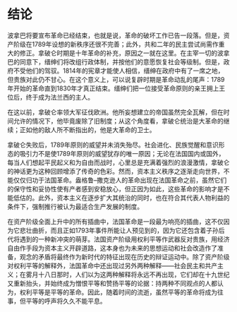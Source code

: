 # 结论

波拿巴将要宣布革命已经结束，也就是说，革命的破坏工作已告一段落。但是，资产阶级在1789年设想的新秩序还很不完善；此外，共和二年的民主尝试尚需作重大的修正。拿破仑时期是十年革命的补充，原因之一就在这里。在主宰一切的波拿巴的同意下，缙绅们将改组行政体制，并按他们的意愿恢复社会等级制。但是，政府不受他们的驾驭。1814年的宪章才能使人相信，缙绅在政府中有了一席之地，但贵族对此仍不甘心。在这个意义上，可以说复辟时期是革命动乱的尾声：1789年开始的革命直到1830年才真正结束。缙绅们把一位接受革命原则的亲王拥上王位后，终于成为法兰西的主人。

在这以前，拿破仑率领大军征伐欧洲。他所妄想建立的帝国虽然完全瓦解，但在时间允许的情况下，他毕竟废除了旧制度；从这个角度看，拿破仑统治是大革命的继续；正如他的敌人所不断指出的，他是大革命的卫士。

拿破仑失败后，1789年原则的威望并未消失殆尽。社会进化、民族觉醒和意识形态的吸引力不是使1789年原则的威望犹存的唯一原因；无论在法国国内或国外，每当人们想起平民起义和为自由而战时，心里总是充满着强烈的浪漫激情，拿破仑的神话更为这种回顾增添了传奇的色彩。然而，资本主义秩序之逐渐走向世界，不能仅仅归功于法国革命。盎格鲁–撒克逊人的革命出现在法国革命之前，虽然它们的保守性和妥协性使有产者感到安稳放心，但正因为如此，这些革命的影响才是不能低估的。此外，资本主义在逐步扩大其统治的同时，也在符合其代表人物利益的条件下，强制推行被认为最适合生产发展的制度。

在资产阶级全面上升中的所有插曲中，法国革命是一段最为响亮的插曲，这不仅因为它悲壮曲折，而且正如1793年事件所能让人预见到的，因为它还包含着子孙后代将遇到的一种新冲突的萌芽。法国资产阶级用权利平等作武器反对贵族，用经济自由作手段为资本主义开辟道路，这本身也为未来的思想运动和社会改造作了准备，观念的矛盾将最终作为新时代的特征出现在历史的辩证运动中。除了资产阶级对权利平等的解释外，法国革命中还出现过另外两种解释——社会民主和共产主义；在雾月十八日那时，人们以为这两种解释将永远不再出现，它们却在十九世纪又重新抬头，并始终成为憎恨平等和赞扬平等的论据：持两种不同观点的人都认为，权利平等是平等的革命。因此，随着时间的流逝，虽然平等的革命将成为往事，但平等的呼声将久久不能平息。
